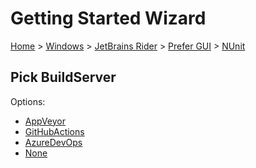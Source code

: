 # Getting Started Wizard

[Home](/docs/wiz/readme.md) > [Windows](Windows.md) > [JetBrains Rider](Windows_Rider.md) > [Prefer GUI](Windows_Rider_Gui.md) > [NUnit](Windows_Rider_Gui_NUnit.md)

## Pick BuildServer

Options:
 * [AppVeyor](Windows_Rider_Gui_NUnit_AppVeyor.md)
 * [GitHubActions](Windows_Rider_Gui_NUnit_GitHubActions.md)
 * [AzureDevOps](Windows_Rider_Gui_NUnit_AzureDevOps.md)
 * [None](Windows_Rider_Gui_NUnit_None.md)
